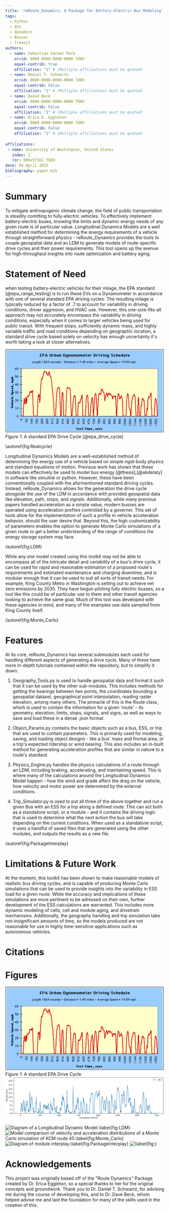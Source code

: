 ```yaml
---
title: 'reRoute_Dynamics: A Package for Battery-Electric-Bus Modeling'
tags:
  - Python
  - EVs
  - dynamics
  - Busses
  - Transit
authors:
  - name: Sebastian Sachet Peck
    orcid: 0000-0000-0000-0000 TODO
    equal-contrib: true
    affiliation: "1" # (Multiple affiliations must be quoted)
  - name: Daniel T. Schwartz
    orcid: 0000-0000-0000-0000 TODO
    equal-contrib: False
    affiliation: "1" # (Multiple affiliations must be quoted)
  - name: David Beck
    orcid: 0000-0000-0000-0000 TODO
    equal-contrib: False
    affiliation: "1" # (Multiple affiliations must be quoted)
  - name: Erica E. Eggleton
    orcid: 0000-0000-0000-0000 TODO
    equal-contrib: False
    affiliation: "1" # (Multiple affiliations must be quoted)

affiliations:
 - name: University of Washington, United States
   index: 1
   ror: 00hx57361 TODO
date: XX April 2025
bibliography: paper.bib
---
```


# Summary

To mitigate anthropogenic climate change, the field of public transportation is steadily comitting to fully-electric vehicles. To effectively implement battery-electric buses, knowing the limits and dynamic energy needs of any given route is of particular value. Longitudinal Dynamics Models are a well established method for determining the energy requirements of a vehicle through straightforward physics - reRoute_Dynamics provides the tools to couple geospatial data and an LDM to generate models of route-specific drive cycles and their power requirements. This tool opens up the avenue for high-throughput insights into route optimization and battery aging. 

# Statement of Need

when testing battery-electric vehicles for their milage, the EPA standard [@epa_range_testing] is to run these EVs on a Dynamometer in accordance with one of several standard EPA driving cycles. The resulting milage is typically reduced by a factor of .7 to account for variability in driving conditions, driver aggresion, and HVAC use. However, this one-size-fits-all approach may not accurately encompass the variability in driving conditions, especially when it comes to larger vehicles being used for public transit. With frequent stops, sufficiently dynamic mass, and highly variable traffic and road conditions depending on geographic location, a standard drive cycle based solely on velocity has enough uncertainty it's worth taking a look at closer alternatives. 

![Standard Drive Cycle Velocity Profile.](Urban_Dynanometer.png)<br>
*Figure 1*: A standard EPA Drive Cycle [@epa_drive_cycle]

\autoref{fig:Realcycle} 

Longitudinal Dynamics Models are a well-established method of determining the energy use of a vehicle based on simple rigid-body physics and standard equations of motion. Previous work has shown that these models can effectively be used to model bus energy [@thesis],[@abdelaty] in software like simulink or python. However, these have been conventionally coupled with the aformentioned standard driving cycles. Instead, reRoute_Dynamics allows for the generation the drive cycle alongside the use of the LDM in accordance with provided geospatial data like elevation, path, stops, and signals. Additionally, while many previous papers handled acceleration as a simple value, modern busses are operated using acceleration profiles controlled by a governer. This set of tools allow for the implementation of such a profile in vehicle acceleration behavior, should the user desire that. Beyond this, the high customizability of parameters enables the option to generate Monte Carlo simulations of a given route to get a better understanding of the range of conditions the energy storage system may face. 

/autoref{fig:LDM}

While any one model created using this toolkit may not be able to encompass all of the intricate detail and variability of a bus's drive cycle, it can be used for rapid and reasonable estimation of a proposed route's requirements and estimated maintenance and charging downtime, and is modular enough that it can be used to suit all sorts of transit needs. For example, King County Metro in Washington is setting out to achieve net zero emissions by 2035. They have begun piloting fully electric busses, so a tool like this could be of particular use to them and other transit agencies looking to achieve the same goal. Much of this tool was developed with these agencies in mind, and many of the examples use data sampled from King County itself. 

/autoref{fig:Monte_Carlo}


# Features

At its core, reRoute_Dynamics has several submodules each used for handling different aspects of generating a drive cycle. Many of these have more in-depth tutorials contained within the repository, but to simplify it down:

1. Geography_Tools.py is used to handle geospatial data and format it such that it can be used by the other sub-modules.
This includes methods for getting the bearings between two points, the coordinates bounding a geospatial dataset, geographical point interpolation, reading raster elevation, among many others. The pinnacle of this is the Route class, which is used to contain the information for a given 'route' - its geometry, elevation, limits, stops, signals, and signs, as well as ways to save and load these in a dense .json format.

2. Object_Params.py contains the basic objects such as a bus, ESS, or trip that are used to contain parameters.
This is primarily used for modeling, saving, and loading object designs - like a bus' mass and frontal area, or a trip's expected ridership or wind bearing. This also includes an in-built method for generating acceleration profiles that are similar in nature to a route's standard. 

3. Physics_Engine.py handles the physics calculations of a route through an LDM, including braking, accelerating, and maintaining speed.
This is where many of the calculations around the Longitudinal Dynamics Model happen - how the wind and grade affect the drag on the vehicle, how velocity and motor power are determined by the external conditions.

4. Trip_Simulator.py is used to put all three of the above together and run a given Bus with an ESS for a trip along a defined route. 
This can act both as a standalone script, or a module - and it contains the driving logic that is used to determine what the next action the bus will take depending on the current conditions. When used as a standalone script, it uses a handful of saved files that are generated using the other modules, and outputs the results as a new file.

/autoref{fig:PackageInterplay}

# Limitations & Future Work

At the moment, this toolkit has been shown to make reasonable models of realistic bus driving cycles, and is capable of producing Monte Carlo simulations that can be used to provide insights into the variability in ESS load for a given route. While the accuracy and implications of these simulations are more pertinent to be adressed on their own, further development of the ESS calculations are warranted. This includes more dynamic modeling of cells, cell and module aging, and drivetrain mechanisms. Additionally, the geography handling and trip simulation take not-insignificant amounts of time, so the models produced are not reasonable for use in highly time-sensitive applications such as autonomous vehicles. 

# Citations


# Figures
![Standard Drive Cycle Velocity Profile.](Urban_Dynanometer.png)<br>
*Figure 1*: A standard EPA Drive Cycle
![Velocity Profile of King County Metro Route 49, collected by GPS.\label{fig:Realcycle}](r49cycle.png)

![Diagram of a Longitudinal Dynamic Model.\label{fig:LDM}]()
![Model comparison of velocity and acceleration distributions of a Monte Carlo simulation of KCM route 45.\label{fig:Monte_Carlo}]()
![Diagram of module interplay.\label{fig:PackageInterplay}]()
![\label{fig:}]()

# Acknowledgements

This project was originally based off of the "Route Dynamics" Package created by Dr. Erica Eggleton, so a special thanks to her for the original concepts and groundwork. 
Thank you to Dr. Daniel T. Schwartz, for advising me during the course of developing this, and to Dr. Dave Beck, whom helped advise me and laid the foundation for many of the skills used in the creation of this. 


